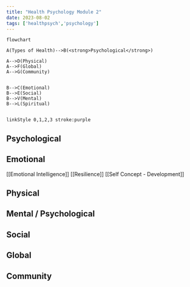 ```yaml
---
title: "Health Psychology Module 2"
date: 2023-08-02
tags: ['healthpsych','psychology']
---
```


```mermaid
flowchart

A(Types of Health)-->B(<strong>Psychological</strong>)

A-->D(Physical)
A-->F(Global)
A-->G(Community)


B-->C(Emotional)
B-->E(Social)
B-->V(Mental)
B-->L(Spiritual)


linkStyle 0,1,2,3 stroke:purple

```


## Psychological
## Emotional
[[Emotional Intelligence]] 
[[Resilience]]
[[Self Concept - Development]]
## Physical
## Mental / Psychological
## Social
## Global
## Community

